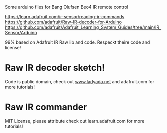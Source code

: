Some arduino files for Bang Olufsen Beo4 IR remote control

https://learn.adafruit.com/ir-sensor/reading-ir-commands
https://github.com/adafruit/Raw-IR-decoder-for-Arduino
https://github.com/adafruit/Adafruit_Learning_System_Guides/tree/main/IR_Sensor/Arduino


99% based on Adafruit IR Raw lib and code. Respeckt theire code and license!

# Raw IR decoder sketch!
 Code is public domain, check out www.ladyada.net and adafruit.com
 for more tutorials! 

# Raw IR commander
 MIT License, please attribute
 check out learn.adafruit.com  for more tutorials!  


 
 


